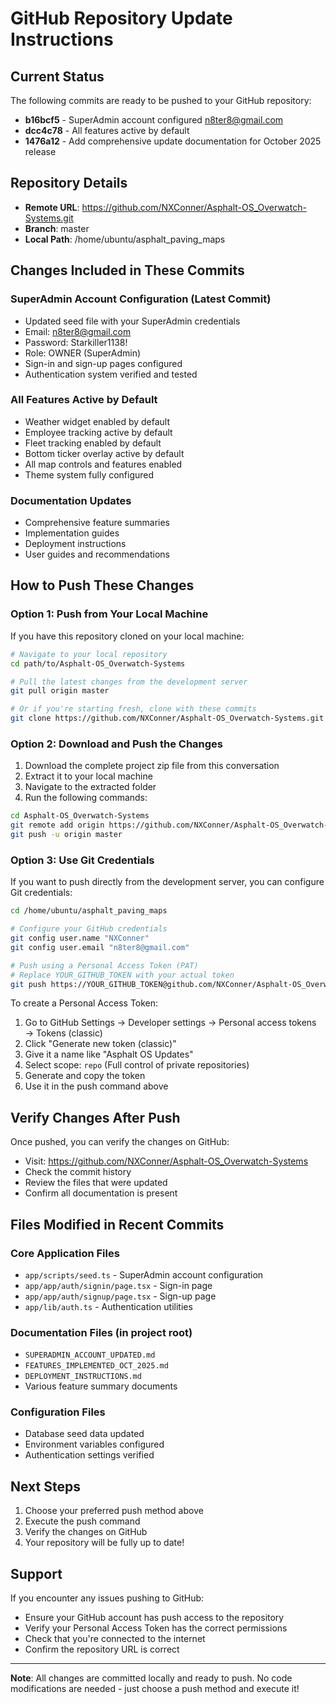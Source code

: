 # GitHub Repository Update Instructions

## Current Status
The following commits are ready to be pushed to your GitHub repository:
- **b16bcf5** - SuperAdmin account configured n8ter8@gmail.com
- **dcc4c78** - All features active by default  
- **1476a12** - Add comprehensive update documentation for October 2025 release

## Repository Details
- **Remote URL**: https://github.com/NXConner/Asphalt-OS_Overwatch-Systems.git
- **Branch**: master
- **Local Path**: /home/ubuntu/asphalt_paving_maps

## Changes Included in These Commits

### SuperAdmin Account Configuration (Latest Commit)
- Updated seed file with your SuperAdmin credentials
- Email: n8ter8@gmail.com
- Password: Starkiller1138!
- Role: OWNER (SuperAdmin)
- Sign-in and sign-up pages configured
- Authentication system verified and tested

### All Features Active by Default
- Weather widget enabled by default
- Employee tracking active by default
- Fleet tracking enabled by default
- Bottom ticker overlay active by default
- All map controls and features enabled
- Theme system fully configured

### Documentation Updates
- Comprehensive feature summaries
- Implementation guides
- Deployment instructions
- User guides and recommendations

## How to Push These Changes

### Option 1: Push from Your Local Machine
If you have this repository cloned on your local machine:

```bash
# Navigate to your local repository
cd path/to/Asphalt-OS_Overwatch-Systems

# Pull the latest changes from the development server
git pull origin master

# Or if you're starting fresh, clone with these commits
git clone https://github.com/NXConner/Asphalt-OS_Overwatch-Systems.git
```

### Option 2: Download and Push the Changes
1. Download the complete project zip file from this conversation
2. Extract it to your local machine
3. Navigate to the extracted folder
4. Run the following commands:

```bash
cd Asphalt-OS_Overwatch-Systems
git remote add origin https://github.com/NXConner/Asphalt-OS_Overwatch-Systems.git
git push -u origin master
```

### Option 3: Use Git Credentials
If you want to push directly from the development server, you can configure Git credentials:

```bash
cd /home/ubuntu/asphalt_paving_maps

# Configure your GitHub credentials
git config user.name "NXConner"
git config user.email "n8ter8@gmail.com"

# Push using a Personal Access Token (PAT)
# Replace YOUR_GITHUB_TOKEN with your actual token
git push https://YOUR_GITHUB_TOKEN@github.com/NXConner/Asphalt-OS_Overwatch-Systems.git master
```

To create a Personal Access Token:
1. Go to GitHub Settings → Developer settings → Personal access tokens → Tokens (classic)
2. Click "Generate new token (classic)"
3. Give it a name like "Asphalt OS Updates"
4. Select scope: `repo` (Full control of private repositories)
5. Generate and copy the token
6. Use it in the push command above

## Verify Changes After Push
Once pushed, you can verify the changes on GitHub:
- Visit: https://github.com/NXConner/Asphalt-OS_Overwatch-Systems
- Check the commit history
- Review the files that were updated
- Confirm all documentation is present

## Files Modified in Recent Commits

### Core Application Files
- `app/scripts/seed.ts` - SuperAdmin account configuration
- `app/app/auth/signin/page.tsx` - Sign-in page
- `app/app/auth/signup/page.tsx` - Sign-up page
- `app/lib/auth.ts` - Authentication utilities

### Documentation Files (in project root)
- `SUPERADMIN_ACCOUNT_UPDATED.md`
- `FEATURES_IMPLEMENTED_OCT_2025.md`
- `DEPLOYMENT_INSTRUCTIONS.md`
- Various feature summary documents

### Configuration Files
- Database seed data updated
- Environment variables configured
- Authentication settings verified

## Next Steps
1. Choose your preferred push method above
2. Execute the push command
3. Verify the changes on GitHub
4. Your repository will be fully up to date!

## Support
If you encounter any issues pushing to GitHub:
- Ensure your GitHub account has push access to the repository
- Verify your Personal Access Token has the correct permissions
- Check that you're connected to the internet
- Confirm the repository URL is correct

---

**Note**: All changes are committed locally and ready to push. No code modifications are needed - just choose a push method and execute it!
